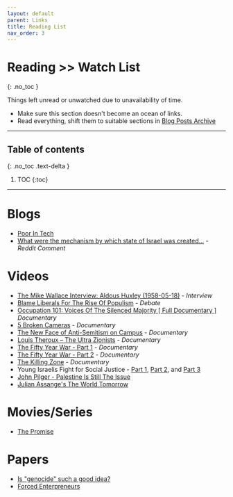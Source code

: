 ```yaml
---
layout: default
parent: Links
title: Reading List
nav_order: 3
---
```


#  Reading >> Watch List
{: .no_toc }

Things left unread or unwatched due to unavailability of time.

- Make sure this section doesn't become an ocean of links.
- Read everything, shift them to suitable sections in [Blog Posts Archive](../../../docs/links/blog)

---

## Table of contents
{: .no_toc .text-delta }

1. TOC
{:toc}

---

# Blogs

- [Poor In Tech](http://megelison.com/poor-in-tech)
- [What were the mechanism by which state of Israel was created...](https://www.reddit.com/r/AskHistorians/comments/23w18h/what_were_the_mechanisms_by_which_the_state_of/ch1kz8e/) - *Reddit Comment*

# Videos

- [The Mike Wallace Interview: Aldous Huxley (1958-05-18)](https://www.youtube.com/watch?v=1ePNGa0m3XA) - *Interview*
- [Blame Liberals For The Rise Of Populism](https://www.youtube.com/watch?v=J2sOCD1Q3oI) - *Debate*
- [Occupation 101: Voices Of The Silenced Majority [ Full Documentary ] ](https://www.youtube.com/watch?v=KuxlBjMXvXs) *Documentary*
- [5 Broken Cameras](https://www.youtube.com/watch?v=TZU9hYIgXZw) - *Documentary*
- [The New Face of Anti-Semitism on Campus](https://www.youtube.com/watch?v=tNDCcsH_wgU&t=1s) - *Documentary*
- [Louis Theroux – The Ultra Zionists](https://vimeo.com/102569427) - *Documentary*
- [The Fifty Year War - Part 1](https://www.youtube.com/watch?v=fSAD9pS8NIw) - *Documentary*
- [The Fifty Year War - Part 2](https://www.youtube.com/watch?v=MtLorIXCcz4) - *Documentary*
- [The Killing Zone](https://topdocumentaryfilms.com/dispatches-the-killing-zone/) - *Documentary*
- Young Israelis Fight for Social Justice - [Part 1](https://www.youtube.com/watch?v=GKzdVCYXx-Y), [Part 2](https://www.youtube.com/watch?v=lbCEwmCwvxk), and [Part 3](https://www.youtube.com/watch?v=rKgeyYr6RQY)
- [John Pilger - Palestine Is Still The Issue](https://www.youtube.com/watch?v=AYF0td7Ykus)
- [Julian Assange's The World Tomorrow](https://www.youtube.com/watch?v=GDLXPpooA18)

# Movies/Series

- [The Promise](https://www.imdb.com/title/tt1692202/)

# Papers

- [Is "genocide" such a good idea?](https://sci-hub.do/10.1111/j.1468-4446.2011.01356.x)
- [Forced Enterpreneurs](https://papers.ssrn.com/sol3/papers.cfm?abstract_id=2801637)
